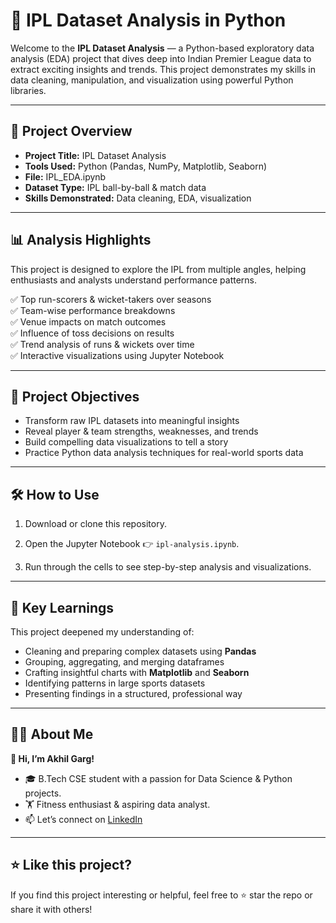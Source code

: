 # 🏏 IPL Dataset Analysis in Python

Welcome to the **IPL Dataset Analysis** — a Python-based exploratory data analysis (EDA) project that dives deep into Indian Premier League data to extract exciting insights and trends. This project demonstrates my skills in data cleaning, manipulation, and visualization using powerful Python libraries.

---

## 📁 Project Overview

- **Project Title:** IPL Dataset Analysis  
- **Tools Used:** Python (Pandas, NumPy, Matplotlib, Seaborn)  
- **File:** IPL_EDA.ipynb  
- **Dataset Type:** IPL ball-by-ball & match data  
- **Skills Demonstrated:** Data cleaning, EDA, visualization

---

## 📊 Analysis Highlights

This project is designed to explore the IPL from multiple angles, helping enthusiasts and analysts understand performance patterns.

✅ Top run-scorers & wicket-takers over seasons  
✅ Team-wise performance breakdowns  
✅ Venue impacts on match outcomes  
✅ Influence of toss decisions on results  
✅ Trend analysis of runs & wickets over time  
✅ Interactive visualizations using Jupyter Notebook

---

## 🎯 Project Objectives

- Transform raw IPL datasets into meaningful insights  
- Reveal player & team strengths, weaknesses, and trends  
- Build compelling data visualizations to tell a story  
- Practice Python data analysis techniques for real-world sports data

---

## 🛠️ How to Use

1. Download or clone this repository.

2. Open the Jupyter Notebook 👉 `ipl-analysis.ipynb`.

3. Run through the cells to see step-by-step analysis and visualizations.

---

## 🧠 Key Learnings

This project deepened my understanding of:

- Cleaning and preparing complex datasets using **Pandas**
- Grouping, aggregating, and merging dataframes
- Crafting insightful charts with **Matplotlib** and **Seaborn**
- Identifying patterns in large sports datasets
- Presenting findings in a structured, professional way

---

## 🙋‍♂️ About Me

**👋 Hi, I’m Akhil Garg!**  
- 🎓 B.Tech CSE student with a passion for Data Science & Python projects.  
- 🏋️ Fitness enthusiast & aspiring data analyst.  
- 📫 Let’s connect on [LinkedIn](www.linkedin.com/in/akhil-garg-5100002b1)
  
---

## ⭐️ Like this project?

If you find this project interesting or helpful, feel free to ⭐ star the repo or share it with others!

